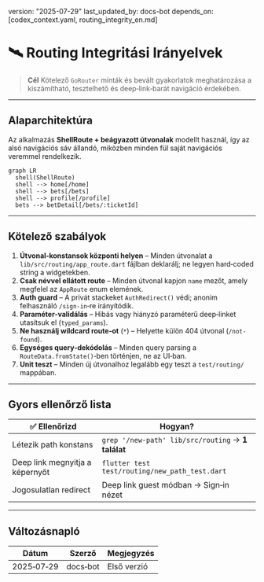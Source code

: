 version: "2025-07-29"
last\_updated\_by: docs-bot
depends\_on: \[codex\_context.yaml, routing\_integrity\_en.md]

# 🛰️ Routing Integritási Irányelvek

> **Cél**
> Kötelező `GoRouter` minták és bevált gyakorlatok meghatározása a kiszámítható, tesztelhető és deep‑link‑barát navigáció érdekében.

---

## Alaparchitektúra

Az alkalmazás **ShellRoute + beágyazott útvonalak** modellt használ, így az alsó navigációs sáv állandó, miközben minden fül saját navigációs veremmel rendelkezik.

```mermaid
graph LR
  shell(ShellRoute)
  shell --> home[/home]
  shell --> bets[/bets]
  shell --> profile[/profile]
  bets --> betDetail[/bets/:ticketId]
```

---

## Kötelező szabályok

1. **Útvonal‑konstansok központi helyen** – Minden útvonalat a `lib/src/routing/app_route.dart` fájlban deklarálj; ne legyen hard‑coded string a widgetekben.
2. **Csak névvel ellátott route** – Minden útvonal kapjon `name` mezőt, amely megfelel az `AppRoute` enum elemének.
3. **Auth guard** – A privát stackeket `AuthRedirect()` védi; anonim felhasználó `/sign‑in`‑re irányítódik.
4. **Paraméter‑validálás** – Hibás vagy hiányzó paraméterű deep‑linket utasítsuk el (`typed_params`).
5. **Ne használj wildcard route‑ot** (`*`) – Helyette külön 404 útvonal (`/not-found`).
6. **Egységes query‑dekódolás** – Minden query parsing a `RouteData.fromState()`‑ben történjen, ne az UI‑ban.
7. **Unit teszt** – Minden új útvonalhoz legalább egy teszt a `test/routing/` mappában.

---

## Gyors ellenőrző lista

| ✅ Ellenőrizd                    | Hogyan?                                            |
| ------------------------------- | -------------------------------------------------- |
| Létezik path konstans           | `grep '/new-path' lib/src/routing` → **1 találat** |
| Deep link megnyitja a képernyőt | `flutter test test/routing/new_path_test.dart`     |
| Jogosulatlan redirect           | Deep link guest módban → Sign‑in nézet             |

---

## Változásnapló

| Dátum      | Szerző   | Megjegyzés  |
| ---------- | -------- | ----------- |
| 2025‑07‑29 | docs‑bot | Első verzió |
